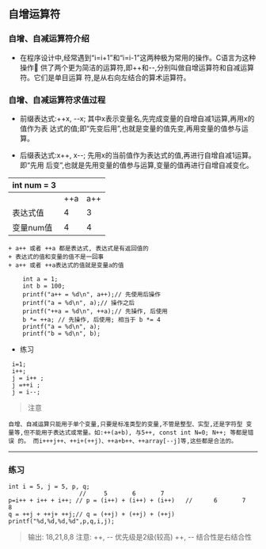 ## 自增运算符


### 自增、自减运算符介绍
- 在程序设计中,经常遇到“i=i+1”和“i=i-1”这两种极为常用的操作。C语言为这种操作􏰁 供了两个更为简洁的运算符,即++和--,分别叫做自增运算符和自减运算符。它们是单目运算 符,是从右向左结合的算术运算符。

### 自增、自减运算符求值过程

- 前缀表达式:++x, --x; 其中x表示变量名,先完成变量的自增自减1运算,再用x的值作为表
达式的值;即“先变后用”,也就是变量的值先变,再用变量的值参与运算。

- 后缀表达式:x++, x--; 先用x的当前值作为表达式的值,再进行自增自减1运算。即“先用
后变”,也就是先用变量的值参与运算,变量的值再进行自增自减变化。

|int num = 3|||
|--|--|--|
||++a|a++|
|表达式值|4|3|
|变量num值|4|4|
    + a++ 或者 ++a 都是表达式, 表达式是有返回值的
    + 表达式的值和变量的值不是一回事
    + a++ 或者 ++a表达式的值就是变量a的值

```
    int a = 1;
    int b = 100;
    printf("a++ = %d\n", a++);// 先使用后操作
    printf("a = %d\n", a);// 操作之后
    printf("++a = %d\n", ++a);// 先操作, 后使用
    b *= ++a; // 先操作, 后使用; 相当于 b *= 4
    printf("a = %d\n", a);
    printf("b = %d\n", b);
```

- 练习

```
 i=1;
 i++;
 j = i++ ;
 j =++i ;
 j = i--;

```

> 注意

```
自增、自减运算只能用于单个变量,只要是标准类型的变量,不管是整型、实型,还是字符型 变量等,但不能用于表达式或常量。如:++(a+b), 与5++, const int N=0; N++; 等都是错误 的。 而i+++j++、++i+(++j)、++a+b++、++array[--j]等,这些都是合法的。
```

---


### 练习

```
int i = 5, j = 5, p, q;
                    //     5       6       7
p=i++ + i++ + i++; // p = (i++) + (i++) + (i++)   //      6       7      8
q = ++j + ++j+ ++j;// q = (++j) + (++j) + (++j)
printf("%d,%d,%d,%d",p,q,i,j);

```
> 输出: 18,21,8,8
> 注意: ++, -- 优先级是2级(较高)
> ++, -- 结合性是右结合性